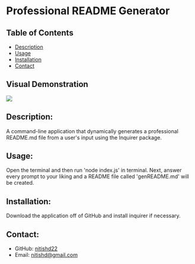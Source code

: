# Professional README Generator

  ## Table of Contents
  - [Description](#desc)
  - [Usage](#usage)
  - [Installation](#install)
  - [Contact](#contact)
  
  ## Visual Demonstration
  ![](images/visualdemo.GIF)

  ## Description: 
  A command-line application that dynamically generates a professional README.md file from a user's input using the Inquirer package.

  ## Usage: 
  Open the terminal and then run 'node index.js' in terminal. Next, answer every prompt to your liking and a README file called 'genREADME.md' will be created.

  ## Installation: 
  Download the application off of GitHub and install inquirer if necessary.

  ## Contact: 
  - GitHub: [nitishd22](https://github.com/nitishd22)
  - Email: nitishd@gmail.com

